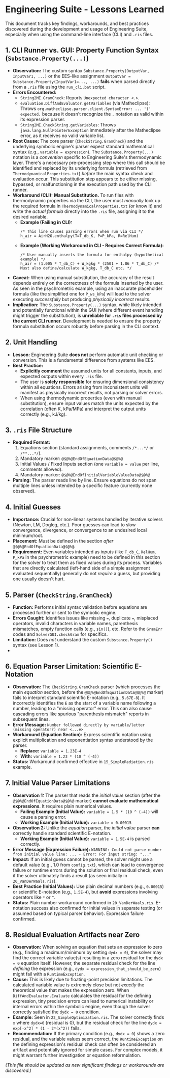 # Engineering Suite - Lessons Learned

This document tracks key findings, workarounds, and best practices discovered during the development and usage of Engineering Suite, especially when using the command-line interface (CLI) and `.ris` files.

## 1. CLI Runner vs. GUI: Property Function Syntax (`Substance.Property(...)`)

*   **Observation:** The custom syntax `Substance.Property(OutputVar, InputVar1, ...)` or the EES-like assignment `OutputVar = Substance.Property(InputVar1=..., ...)` **fails** when parsed directly from a `.ris` file using the `run_cli.bat` script.
*   **Errors Encountered:**
    *   `String2ME.GramCheck`: Reports `Unexpected character <.>`.
    *   `evaluation.DiffAndEvaluator.getVariables` (via Matheclipse): Throws `org.matheclipse.parser.client.SyntaxError: ... ')' expected.` because it doesn't recognize the `.` notation as valid within its expression parser.
    *   `String2ME.CheckString.getVariables`: Throws `java.lang.NullPointerException` immediately after the Matheclipse error, as it receives no valid variable list.
*   **Root Cause:** The core parser (`CheckString.GramCheck`) and the underlying symbolic engine's parser expect standard mathematical syntax (e.g., `variable = expression`). The `Substance.Property(...)` notation is a *convention* specific to Engineering Suite's thermodynamic layer. There's a necessary pre-processing step where this call should be identified and replaced by its underlying formula (retrieved from `ThermodynamicalProperties.txt`) *before* the main syntax check and evaluation occur. This substitution step appears to be either missing, bypassed, or malfunctioning in the execution path used by the CLI runner.
*   **Workaround (CLI):** **Manual Substitution.** To run files with thermodynamic properties via the CLI, the user must *manually* look up the required formula in `ThermodynamicalProperties.txt` (or know it) and write the *actual formula* directly into the `.ris` file, assigning it to the desired variable.
    *   **Example (Failing in CLI):**
        ```text
        /* This line causes parsing errors when run via CLI */
        h_air = AirH2O.enthalpy(T=T_db_K, P=P_kPa, R=RelHum)
        ```
    *   **Example (Working Workaround in CLI - Requires Correct Formula):**
        ```text
        /* User manually inserts the formula for enthalpy (hypothetical example) */
        h_air = (1.005 * T_db_C) + W_kgkg * (2501 + 1.86 * T_db_C) /* Must also define/calculate W_kgkg, T_db_C etc. */
        ```
*   **Caveat:** When using manual substitution, the accuracy of the result depends entirely on the correctness of the formula inserted by the user. As seen in the psychrometric example, using an inaccurate placeholder formula (like the simplified one for `P_ws_kPa`) will lead to the solver executing *successfully* but producing *physically incorrect* results.
*   **Implication:** The `Substance.Property(...)` syntax, while likely intended and potentially functional within the GUI (where different event handling might trigger the substitution), is **unreliable for `.ris` files processed by the current CLI runner.** Development is needed to ensure the property formula substitution occurs robustly before parsing in the CLI context.

## 2. Unit Handling

*   **Lesson:** Engineering Suite **does not** perform automatic unit checking or conversion. This is a fundamental difference from systems like EES.
*   **Best Practice:**
    *   **Explicitly comment** the assumed units for all constants, inputs, and expected outputs within every `.ris` file.
    *   The user is **solely responsible** for ensuring dimensional consistency within all equations. Errors arising from inconsistent units will manifest as physically incorrect results, not parsing or solver errors.
    *   When using thermodynamic properties (even with manual substitution), ensure input values match the units expected by the correlation (often K, kPa/MPa) and interpret the output units correctly (e.g., kJ/kg).

## 3. `.ris` File Structure

*   **Required Format:**
    1.  Equations section (standard assignments, comments `/*...*/` or `/**...*/`).
    2.  Mandatory marker: `@$@%@EndOfEquationData@$@%@`
    3.  Initial Values / Fixed Inputs section (one `variable = value` per line, comments allowed).
    4.  Mandatory marker: `@$@%@EndOfInitialVariableValueData@$@%@`
*   **Parsing:** The parser reads line by line. Ensure equations do not span multiple lines unless intended by a specific feature (currently none observed).

## 4. Initial Guesses

*   **Importance:** Crucial for non-linear systems handled by iterative solvers (Newton, LM, Dogleg, etc.). Poor guesses can lead to slow convergence, divergence, or convergence to an undesired local minimum/root.
*   **Placement:** Must be defined in the section *after* `@$@%@EndOfEquationData@$@%@`.
*   **Requirement:** Even variables intended as *inputs* (like `T_db_C`, `RelHum`, `P_kPa` in the psychrometric example) need to be defined in this section for the solver to treat them as fixed values during its process. Variables that are directly calculated (left-hand side of a simple assignment evaluated sequentially) generally do not *require* a guess, but providing one usually doesn't hurt.

## 5. Parser (`CheckString.GramCheck`)

*   **Function:** Performs initial syntax validation before equations are processed further or sent to the symbolic engine.
*   **Errors Caught:** Identifies issues like missing `=`, duplicate `=`, misplaced operators, invalid characters in variable names, parenthesis mismatches, empty function calls (e.g., `sin()`), etc. Refer to the `GramErr` codes and `SolverGUI.checkGram` for specifics.
*   **Limitation:** Does *not* understand the custom `Substance.Property()` syntax (see Lesson 1).
*   

## 6. Equation Parser Limitation: Scientific E-Notation

*   **Observation:** The `CheckString.GramCheck` parser (which processes the main *equation* section, before the `@$@%@EndOfEquationData@$@%@` marker) fails to interpret standard scientific E-notation (e.g., `5.67E-8`). It incorrectly identifies the `E` as the start of a variable name following a number, leading to a "missing operator" error. This can also cause cascading errors like spurious "parenthesis mismatch" reports in subsequent lines.
*   **Error Message:** `Number followed directly by variable/letter (missing operator?) near <...e>`
*   **Workaround (Equation Section):** Express scientific notation using explicit multiplication and exponentiation syntax understood by the parser.
    *   **Replace:** `variable = 1.23E-4`
    *   **With:** `variable = 1.23 * (10 ^ (-4))`
*   **Status:** Workaround confirmed effective in `15_SimpleRadiation.ris` example.

## 7. Initial Value Parser Limitations

*   **Observation 1:** The parser that reads the *initial value* section (after the `@$@%@EndOfEquationData@$@%@` marker) **cannot evaluate mathematical expressions**. It requires plain numerical values.
    *   **Failing Example (Initial Value):** `variable = 1.5 * (10 ^ (-4))` will cause a parsing error.
    *   **Working Example (Initial Value):** `variable = 0.00015`
*   **Observation 2:** Unlike the *equation* parser, the *initial value* parser **can** correctly handle standard scientific E-notation.
    *   **Working Example (Initial Value):** `variable = 1.5E-4` is parsed correctly.
*   **Error Message (Expression Failure):** `WARNING: Could not parse number from initial value line: ... - Error: For input string: "..."`
*   **Impact:** If an initial guess cannot be parsed, the solver might use a default value (e.g., 1.0 from `config.txt`), which can lead to convergence failure or runtime errors during the solution or final residual check, even if the solver ultimately finds a result (as seen initially in `20_VanDerWaals.ris`).
*   **Best Practice (Initial Values):** Use plain decimal numbers (e.g., `0.00015`) or scientific E-notation (e.g., `1.5E-4`), but **avoid** expressions involving operators like `*` or `^`.
*   **Status:** Plain number workaround confirmed in `20_VanDerWaals.ris`. E-notation success also confirmed for initial values in separate testing (or assumed based on typical parser behavior). Expression failure confirmed.

## 8. Residual Evaluation Artifacts near Zero

*   **Observation:** When solving an equation that sets an expression to zero (e.g., finding a maximum/minimum by setting `dydx = 0`), the solver may find the correct variable value(s) resulting in a zero residual for the `dydx = 0` equation itself. However, the separate residual check for the line *defining* the expression (e.g., `dydx = expression_that_should_be_zero`) might fail with a `RuntimeException`.
*   **Cause:** This is likely due to floating-point precision limitations. The calculated variable value is extremely close but not *exactly* the theoretical value that makes the expression zero. When `DiffAndEvaluator.Evaluate` calculates the residual for the defining expression, tiny precision errors can lead to numerical instability or internal errors within the symbolic engine, even though the solver correctly satisfied the `dydx = 0` condition.
*   **Example:** Seen in `22_SimpleOptimization.ris`. The solver correctly finds `x` where `dydx=0` (residual is 0), but the residual check for the line `dydx = exp[-x^2] * (1 - 2*(x^2))` fails.
*   **Recommendation:** If the primary condition (e.g., `dydx = 0`) shows a zero residual, and the variable values seem correct, the `RuntimeException` on the defining expression's residual check can often be considered an artifact and potentially ignored for simple cases. For complex models, it might warrant further investigation or equation reformulation.

*(This file should be updated as new significant findings or workarounds are discovered.)*